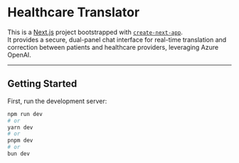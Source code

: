 # Healthcare Translator

This is a [Next.js](https://nextjs.org) project bootstrapped with [`create-next-app`](https://nextjs.org/docs/app/api-reference/cli/create-next-app).  
It provides a secure, dual-panel chat interface for real-time translation and correction between patients and healthcare providers, leveraging Azure OpenAI.

---

## Getting Started

First, run the development server:

```bash
npm run dev
# or
yarn dev
# or
pnpm dev
# or
bun dev
````
